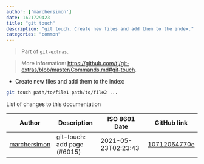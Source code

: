 ```yaml
---
author: ['marchersimon']
date: 1621729423
title: "git touch"
description: "git touch, Create new files and add them to the index."
categories: "common"
---
```

> Part of `git-extras`.

> More information: <https://github.com/tj/git-extras/blob/master/Commands.md#git-touch>.

- Create new files and add them to the index:

```bash
git touch path/to/file1 path/to/file2 ...
```
List of changes to this documentation


Author | Description | ISO 8601 Date | GitHub link
------|-----|-----|-----
[marchersimon](mailto:50295997+marchersimon@users.noreply.github.com) | git-touch: add page (#6015) | 2021-05-23T02:23:43 | [10712064770e](https://github.com/tldr-pages/tldr/commit/10712064770e5ae73e72cbb139243392f7612019)

